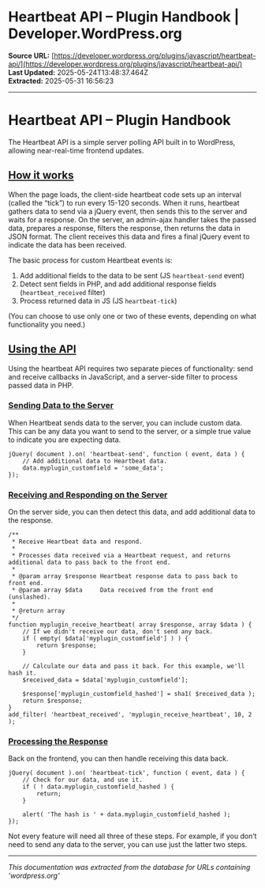 # Heartbeat API – Plugin Handbook | Developer.WordPress.org

**Source URL:** [https://developer.wordpress.org/plugins/javascript/heartbeat-api/](https://developer.wordpress.org/plugins/javascript/heartbeat-api/)  
**Last Updated:** 2025-05-24T13:48:37.464Z  
**Extracted:** 2025-05-31 16:56:23

---

# Heartbeat API – Plugin Handbook

The Heartbeat API is a simple server polling API built in to WordPress, allowing near-real-time frontend updates.

## [How it works](#how-it-works)

When the page loads, the client-side heartbeat code sets up an interval (called the “tick”) to run every 15-120 seconds. When it runs, heartbeat gathers data to send via a jQuery event, then sends this to the server and waits for a response. On the server, an admin-ajax handler takes the passed data, prepares a response, filters the response, then returns the data in JSON format. The client receives this data and fires a final jQuery event to indicate the data has been received.

The basic process for custom Heartbeat events is:

1.  Add additional fields to the data to be sent (JS `heartbeat-send` event)
2.  Detect sent fields in PHP, and add additional response fields (`heartbeat_received` filter)
3.  Process returned data in JS (JS `heartbeat-tick`)

(You can choose to use only one or two of these events, depending on what functionality you need.)

## [Using the API](#using-the-api)

Using the heartbeat API requires two separate pieces of functionality: send and receive callbacks in JavaScript, and a server-side filter to process passed data in PHP.

### [Sending Data to the Server](#sending-data-to-the-server)

When Heartbeat sends data to the server, you can include custom data. This can be any data you want to send to the server, or a simple true value to indicate you are expecting data.

```
jQuery( document ).on( 'heartbeat-send', function ( event, data ) {
	// Add additional data to Heartbeat data.
	data.myplugin_customfield = 'some_data';
});
```

### [Receiving and Responding on the Server](#receiving-and-responding-on-the-server)

On the server side, you can then detect this data, and add additional data to the response.

```
/**
 * Receive Heartbeat data and respond.
 *
 * Processes data received via a Heartbeat request, and returns additional data to pass back to the front end.
 *
 * @param array $response Heartbeat response data to pass back to front end.
 * @param array $data     Data received from the front end (unslashed).
 *
 * @return array
 */
function myplugin_receive_heartbeat( array $response, array $data ) {
	// If we didn't receive our data, don't send any back.
	if ( empty( $data['myplugin_customfield'] ) ) {
		return $response;
	}

	// Calculate our data and pass it back. For this example, we'll hash it.
	$received_data = $data['myplugin_customfield'];

	$response['myplugin_customfield_hashed'] = sha1( $received_data );
	return $response;
}
add_filter( 'heartbeat_received', 'myplugin_receive_heartbeat', 10, 2 );
```

### [Processing the Response](#processing-the-response)

Back on the frontend, you can then handle receiving this data back.

```
jQuery( document ).on( 'heartbeat-tick', function ( event, data ) {
	// Check for our data, and use it.
	if ( ! data.myplugin_customfield_hashed ) {
		return;
	}

	alert( 'The hash is ' + data.myplugin_customfield_hashed );
});
```

  
Not every feature will need all three of these steps. For example, if you don’t need to send any data to the server, you can use just the latter two steps.

---

*This documentation was extracted from the database for URLs containing 'wordpress.org'*
